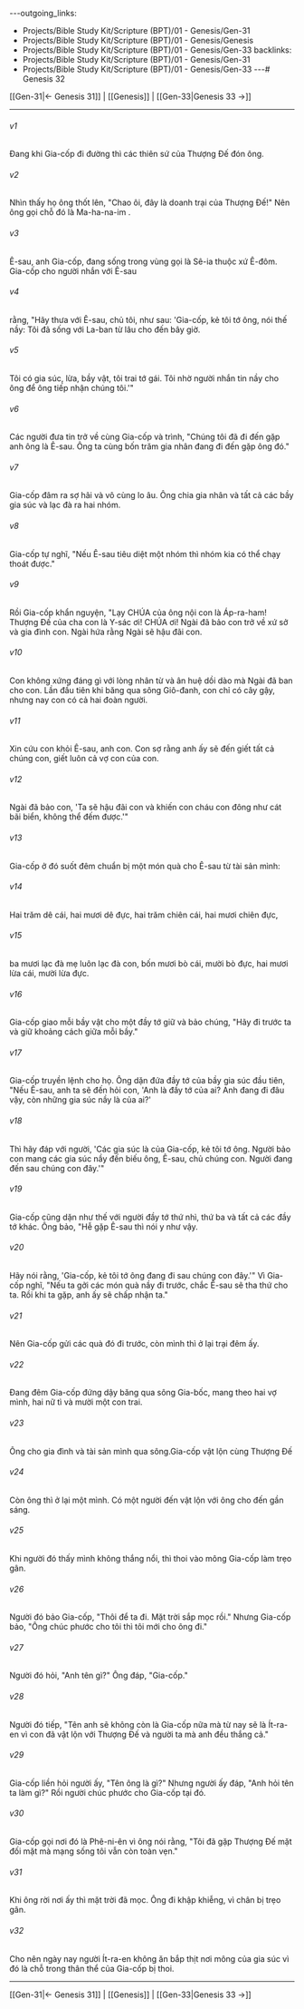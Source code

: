 ---outgoing_links:
  - Projects/Bible Study Kit/Scripture (BPT)/01 - Genesis/Gen-31
  - Projects/Bible Study Kit/Scripture (BPT)/01 - Genesis/Genesis
  - Projects/Bible Study Kit/Scripture (BPT)/01 - Genesis/Gen-33
backlinks:
  - Projects/Bible Study Kit/Scripture (BPT)/01 - Genesis/Gen-31
  - Projects/Bible Study Kit/Scripture (BPT)/01 - Genesis/Gen-33
---# Genesis 32

[[Gen-31|← Genesis 31]] | [[Genesis]] | [[Gen-33|Genesis 33 →]]
***



###### v1 
Đang khi Gia-cốp đi đường thì các thiên sứ của Thượng Đế đón ông. 

###### v2 
Nhìn thấy họ ông thốt lên, "Chao ôi, đây là doanh trại của Thượng Đế!" Nên ông gọi chỗ đó là Ma-ha-na-im . 

###### v3 
Ê-sau, anh Gia-cốp, đang sống trong vùng gọi là Sê-ia thuộc xứ Ê-đôm. Gia-cốp cho người nhắn với Ê-sau 

###### v4 
rằng, "Hãy thưa với Ê-sau, chủ tôi, như sau: 'Gia-cốp, kẻ tôi tớ ông, nói thế nầy: Tôi đã sống với La-ban từ lâu cho đến bây giờ. 

###### v5 
Tôi có gia súc, lừa, bầy vật, tôi trai tớ gái. Tôi nhờ người nhắn tin nầy cho ông để ông tiếp nhận chúng tôi.'" 

###### v6 
Các người đưa tin trở về cùng Gia-cốp và trình, "Chúng tôi đã đi đến gặp anh ông là Ê-sau. Ông ta cùng bốn trăm gia nhân đang đi đến gặp ông đó." 

###### v7 
Gia-cốp đâm ra sợ hãi và vô cùng lo âu. Ông chia gia nhân và tất cả các bầy gia súc và lạc đà ra hai nhóm. 

###### v8 
Gia-cốp tự nghĩ, "Nếu Ê-sau tiêu diệt một nhóm thì nhóm kia có thể chạy thoát được." 

###### v9 
Rồi Gia-cốp khẩn nguyện, "Lạy CHÚA của ông nội con là Áp-ra-ham! Thượng Đế của cha con là Y-sác ơi! CHÚA ơi! Ngài đã bảo con trở về xứ sở và gia đình con. Ngài hứa rằng Ngài sẽ hậu đãi con. 

###### v10 
Con không xứng đáng gì với lòng nhân từ và ân huệ dồi dào mà Ngài đã ban cho con. Lần đầu tiên khi băng qua sông Giô-đanh, con chỉ có cây gậy, nhưng nay con có cả hai đoàn người. 

###### v11 
Xin cứu con khỏi Ê-sau, anh con. Con sợ rằng anh ấy sẽ đến giết tất cả chúng con, giết luôn cả vợ con của con. 

###### v12 
Ngài đã bảo con, 'Ta sẽ hậu đãi con và khiến con cháu con đông như cát bãi biển, không thể đếm được.'" 

###### v13 
Gia-cốp ở đó suốt đêm chuẩn bị một món quà cho Ê-sau từ tài sản mình: 

###### v14 
Hai trăm dê cái, hai mươi dê đực, hai trăm chiên cái, hai mươi chiên đực, 

###### v15 
ba mươi lạc đà mẹ luôn lạc đà con, bốn mươi bò cái, mười bò đực, hai mươi lừa cái, mười lừa đực. 

###### v16 
Gia-cốp giao mỗi bầy vật cho một đầy tớ giữ và bảo chúng, "Hãy đi trước ta và giữ khoảng cách giữa mỗi bầy." 

###### v17 
Gia-cốp truyền lệnh cho họ. Ông dặn đứa đầy tớ của bầy gia súc đầu tiên, "Nếu Ê-sau, anh ta sẽ đến hỏi con, 'Anh là đầy tớ của ai? Anh đang đi đâu vậy, còn những gia súc nầy là của ai?' 

###### v18 
Thì hãy đáp với người, 'Các gia súc là của Gia-cốp, kẻ tôi tớ ông. Người bảo con mang các gia súc nầy đến biếu ông, Ê-sau, chủ chúng con. Người đang đến sau chúng con đây.'" 

###### v19 
Gia-cốp cũng dặn như thế với người đầy tớ thứ nhì, thứ ba và tất cả các đầy tớ khác. Ông bảo, "Hễ gặp Ê-sau thì nói y như vậy. 

###### v20 
Hãy nói rằng, 'Gia-cốp, kẻ tôi tớ ông đang đi sau chúng con đây.'" Vì Gia-cốp nghĩ, "Nếu ta gởi các món quà nầy đi trước, chắc Ê-sau sẽ tha thứ cho ta. Rồi khi ta gặp, anh ấy sẽ chấp nhận ta." 

###### v21 
Nên Gia-cốp gửi các quà đó đi trước, còn mình thì ở lại trại đêm ấy. 

###### v22 
Đang đêm Gia-cốp đứng dậy băng qua sông Gia-bốc, mang theo hai vợ mình, hai nữ tì và mười một con trai. 

###### v23 
Ông cho gia đình và tài sản mình qua sông.Gia-cốp vật lộn cùng Thượng Đế 

###### v24 
Còn ông thì ở lại một mình. Có một người đến vật lộn với ông cho đến gần sáng. 

###### v25 
Khi người đó thấy mình không thắng nổi, thì thoi vào mông Gia-cốp làm trẹo gân. 

###### v26 
Người đó bảo Gia-cốp, "Thôi để ta đi. Mặt trời sắp mọc rồi." Nhưng Gia-cốp bảo, "Ông chúc phước cho tôi thì tôi mới cho ông đi." 

###### v27 
Người đó hỏi, "Anh tên gì?" Ông đáp, "Gia-cốp." 

###### v28 
Người đó tiếp, "Tên anh sẽ không còn là Gia-cốp nữa mà từ nay sẽ là Ít-ra-en vì con đã vật lộn với Thượng Đế và người ta mà anh đều thắng cả." 

###### v29 
Gia-cốp liền hỏi người ấy, "Tên ông là gì?" Nhưng người ấy đáp, "Anh hỏi tên ta làm gì?" Rồi người chúc phước cho Gia-cốp tại đó. 

###### v30 
Gia-cốp gọi nơi đó là Phê-ni-ên vì ông nói rằng, "Tôi đã gặp Thượng Đế mặt đối mặt mà mạng sống tôi vẫn còn toàn vẹn." 

###### v31 
Khi ông rời nơi ấy thì mặt trời đã mọc. Ông đi khập khiễng, vì chân bị trẹo gân. 

###### v32 
Cho nên ngày nay người Ít-ra-en không ăn bắp thịt nơi mông của gia súc vì đó là chỗ trong thân thể của Gia-cốp bị thoi.

***
[[Gen-31|← Genesis 31]] | [[Genesis]] | [[Gen-33|Genesis 33 →]]
